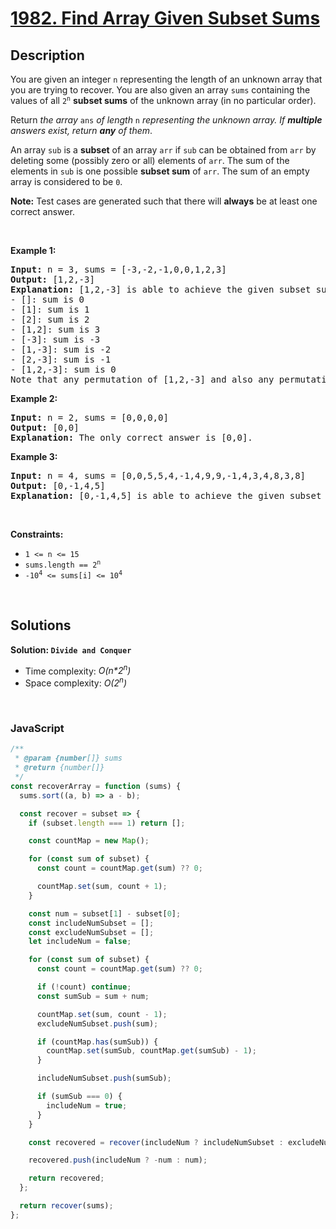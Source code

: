# [1982. Find Array Given Subset Sums](https://leetcode.com/problems/find-array-given-subset-sums)

## Description

<div class="elfjS" data-track-load="description_content"><p>You are given an integer <code>n</code> representing the length of an unknown array that you are trying to recover. You are also given an array <code>sums</code> containing the values of all <code>2<sup>n</sup></code> <strong>subset sums</strong> of the unknown array (in no particular order).</p>

<p>Return <em>the array </em><code>ans</code><em> of length </em><code>n</code><em> representing the unknown array. If <strong>multiple</strong> answers exist, return <strong>any</strong> of them</em>.</p>

<p>An array <code>sub</code> is a <strong>subset</strong> of an array <code>arr</code> if <code>sub</code> can be obtained from <code>arr</code> by deleting some (possibly zero or all) elements of <code>arr</code>. The sum of the elements in <code>sub</code> is one possible <strong>subset sum</strong> of <code>arr</code>. The sum of an empty array is considered to be <code>0</code>.</p>

<p><strong>Note:</strong> Test cases are generated such that there will <strong>always</strong> be at least one correct answer.</p>

<p>&nbsp;</p>
<p><strong class="example">Example 1:</strong></p>

<pre><strong>Input:</strong> n = 3, sums = [-3,-2,-1,0,0,1,2,3]
<strong>Output:</strong> [1,2,-3]
<strong>Explanation: </strong>[1,2,-3] is able to achieve the given subset sums:
- []: sum is 0
- [1]: sum is 1
- [2]: sum is 2
- [1,2]: sum is 3
- [-3]: sum is -3
- [1,-3]: sum is -2
- [2,-3]: sum is -1
- [1,2,-3]: sum is 0
Note that any permutation of [1,2,-3] and also any permutation of [-1,-2,3] will also be accepted.
</pre>

<p><strong class="example">Example 2:</strong></p>

<pre><strong>Input:</strong> n = 2, sums = [0,0,0,0]
<strong>Output:</strong> [0,0]
<strong>Explanation:</strong> The only correct answer is [0,0].
</pre>

<p><strong class="example">Example 3:</strong></p>

<pre><strong>Input:</strong> n = 4, sums = [0,0,5,5,4,-1,4,9,9,-1,4,3,4,8,3,8]
<strong>Output:</strong> [0,-1,4,5]
<strong>Explanation:</strong> [0,-1,4,5] is able to achieve the given subset sums.
</pre>

<p>&nbsp;</p>
<p><strong>Constraints:</strong></p>

<ul>
	<li><code>1 &lt;= n &lt;= 15</code></li>
	<li><code>sums.length == 2<sup>n</sup></code></li>
	<li><code>-10<sup>4</sup> &lt;= sums[i] &lt;= 10<sup>4</sup></code></li>
</ul>
</div>

<p>&nbsp;</p>

## Solutions

**Solution: `Divide and Conquer`**

- Time complexity: <em>O(n\*2<sup>n</sup>)</em>
- Space complexity: <em>O(2<sup>n</sup>)</em>

<p>&nbsp;</p>

### **JavaScript**

```js
/**
 * @param {number[]} sums
 * @return {number[]}
 */
const recoverArray = function (sums) {
  sums.sort((a, b) => a - b);

  const recover = subset => {
    if (subset.length === 1) return [];

    const countMap = new Map();

    for (const sum of subset) {
      const count = countMap.get(sum) ?? 0;

      countMap.set(sum, count + 1);
    }

    const num = subset[1] - subset[0];
    const includeNumSubset = [];
    const excludeNumSubset = [];
    let includeNum = false;

    for (const sum of subset) {
      const count = countMap.get(sum) ?? 0;

      if (!count) continue;
      const sumSub = sum + num;

      countMap.set(sum, count - 1);
      excludeNumSubset.push(sum);

      if (countMap.has(sumSub)) {
        countMap.set(sumSub, countMap.get(sumSub) - 1);
      }

      includeNumSubset.push(sumSub);

      if (sumSub === 0) {
        includeNum = true;
      }
    }

    const recovered = recover(includeNum ? includeNumSubset : excludeNumSubset);

    recovered.push(includeNum ? -num : num);

    return recovered;
  };

  return recover(sums);
};
```
